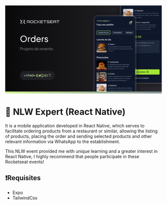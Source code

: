![Cover](./github/cover.png)

# 📱 NLW Expert (React Native)

It is a mobile application developed in React Native, which serves to facilitate ordering products from a restaurant or similar, allowing the listing of products, placing the order and sending selected products and other relevant information via WhatsApp to the establishment. 

This NLW event provided me with unique learning and a greater interest in React Native, I highly recommend that people participate in these Rocketseat events! 

## ❗Requisites 

- Expo 
- TailwindCss




